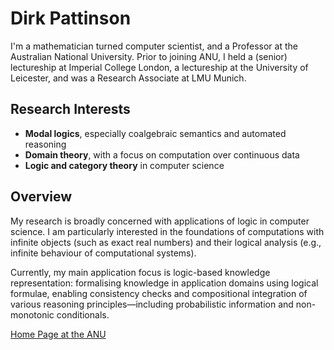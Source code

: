 # Dirk Pattinson

I'm a mathematician turned computer scientist, and a Professor
at the Australian National University. Prior to joining ANU, I held
a (senior) lectureship at Imperial College London, a lectureship at
the University of Leicester, and was a Research Associate at LMU
Munich.

## Research Interests

- **Modal logics**, especially coalgebraic semantics and automated reasoning  
- **Domain theory**, with a focus on computation over continuous data  
- **Logic and category theory** in computer science

## Overview

My research is broadly concerned with applications of logic in computer science. I am particularly interested in the foundations of computations with infinite objects (such as exact real numbers) and their logical analysis (e.g., infinite behaviour of computational systems). 


Currently, my main application focus is logic-based knowledge representation: formalising knowledge in application domains using logical formulae, enabling consistency checks and compositional integration of various reasoning principles—including probabilistic information and non-monotonic conditionals.

[Home Page at the ANU](https://comp.anu.edu.au/people/dirk-pattinson/)
